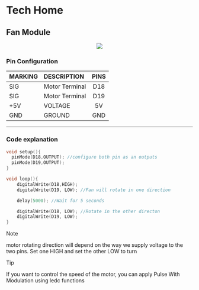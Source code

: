 # Tech Home
## Fan Module

<p align="center">
<image src="Fan Module.png">
</p>

### Pin Configuration

| MARKING | DESCRIPTION | PINS 
| -       | :-          | :-: |
| SIG     | Motor Terminal      | D18 
| SIG     | Motor Terminal      | D19
| +5V     | VOLTAGE     | 5V 
| GND     | GROUND      | GND 

---
### Code explanation 
```C++
void setup(){ 
  pinMode(D18,OUTPUT); //configure both pin as an outputs
  pinMode(D19,OUTPUT);
}

void loop(){
    digitalWrite(D18,HIGH); 
    digitalWrite(D19, LOW); //Fan will rotate in one direction

    delay(5000); //Wait for 5 seconds

    digitalWrite(D18, LOW); //Rotate in the other directon 
    digitalWrite(D19, LOW);
}
```

>[!NOTE]
>motor rotating direction will depend on the way we supply voltage to the two pins. Set one HIGH and set the other LOW to turn 

>[!TIP]
>If you want to control the speed of the motor, you can apply Pulse With Modulation using ledc functions
